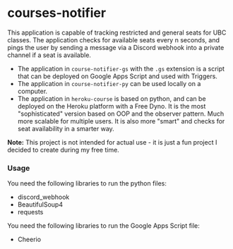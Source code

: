 # courses-notifier

This application is capable of tracking restricted and general seats for UBC classes. 
The application checks for available seats every n seconds, and pings the user by sending a message via a Discord webhook into a private channel if a seat is available.

* The application in `course-notifier-gs` with the `.gs` extension is a script that can be deployed on Google Apps Script and used with Triggers.
* The application in `course-notifier-py` can be used locally on a computer. 
* The application in `heroku-course` is based on python, and can be deployed on the Heroku platform with a Free Dyno. It is the most "sophisticated" version based on OOP and the observer pattern. Much more scalable for multiple users. It is also more "smart" and checks for seat availability in a smarter way.

**Note:** This project is not intended for actual use - it is just a fun project I decided to create during my free time. 

### Usage
You need the following libraries to run the python files:
 * discord_webhook
 * BeautifulSoup4
 * requests

You need the following libraries to run the Google Apps Script file:
* Cheerio
